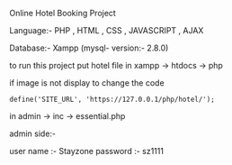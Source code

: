 Online Hotel Booking Project

Language:- PHP , HTML , CSS , JAVASCRIPT , AJAX

Database:- Xampp (mysql- version:- 2.8.0)

to run this project put hotel file in xampp -> htdocs -> php

if image is not display to change the code 
	
	define('SITE_URL', 'https://127.0.0.1/php/hotel/'); 

in admin -> inc -> essential.php

admin side:-

user name :- Stayzone
password :- sz1111


